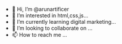 - 👋 Hi, I’m @arunartificer
- 👀 I’m interested in html,css,js...
- 🌱 I’m currently learning digital marketing...
- 💞️ I’m looking to collaborate on ...
- 📫 How to reach me ...

<!---
arunartificer/arunartificer is a ✨ special ✨ repository because its `README.md` (this file) appears on your GitHub profile.
You can click the Preview link to take a look at your changes.
--->
